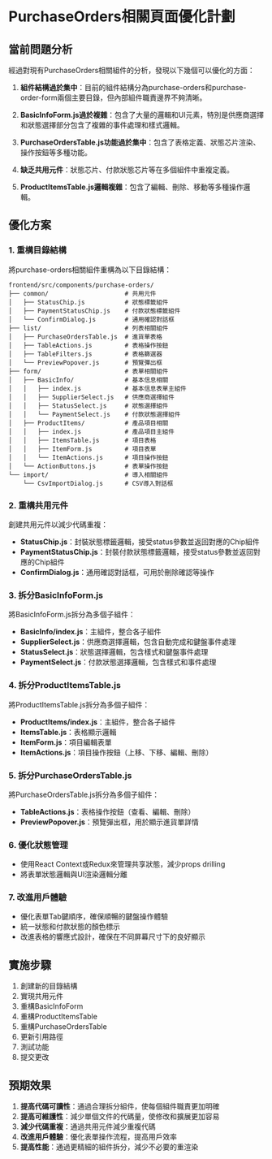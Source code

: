 # PurchaseOrders相關頁面優化計劃

## 當前問題分析

經過對現有PurchaseOrders相關組件的分析，發現以下幾個可以優化的方面：

1. **組件結構過於集中**：目前的組件結構分為purchase-orders和purchase-order-form兩個主要目錄，但內部組件職責邊界不夠清晰。

2. **BasicInfoForm.js過於複雜**：包含了大量的邏輯和UI元素，特別是供應商選擇和狀態選擇部分包含了複雜的事件處理和樣式邏輯。

3. **PurchaseOrdersTable.js功能過於集中**：包含了表格定義、狀態芯片渲染、操作按鈕等多種功能。

4. **缺乏共用元件**：狀態芯片、付款狀態芯片等在多個組件中重複定義。

5. **ProductItemsTable.js邏輯複雜**：包含了編輯、刪除、移動等多種操作邏輯。

## 優化方案

### 1. 重構目錄結構

將purchase-orders相關組件重構為以下目錄結構：

```
frontend/src/components/purchase-orders/
├── common/                     # 共用元件
│   ├── StatusChip.js           # 狀態標籤組件
│   ├── PaymentStatusChip.js    # 付款狀態標籤組件
│   └── ConfirmDialog.js        # 通用確認對話框
├── list/                       # 列表相關組件
│   ├── PurchaseOrdersTable.js  # 進貨單表格
│   ├── TableActions.js         # 表格操作按鈕
│   ├── TableFilters.js         # 表格篩選器
│   └── PreviewPopover.js       # 預覽彈出框
├── form/                       # 表單相關組件
│   ├── BasicInfo/              # 基本信息相關
│   │   ├── index.js            # 基本信息表單主組件
│   │   ├── SupplierSelect.js   # 供應商選擇組件
│   │   ├── StatusSelect.js     # 狀態選擇組件
│   │   └── PaymentSelect.js    # 付款狀態選擇組件
│   ├── ProductItems/           # 產品項目相關
│   │   ├── index.js            # 產品項目主組件
│   │   ├── ItemsTable.js       # 項目表格
│   │   ├── ItemForm.js         # 項目表單
│   │   └── ItemActions.js      # 項目操作按鈕
│   └── ActionButtons.js        # 表單操作按鈕
└── import/                     # 導入相關組件
    └── CsvImportDialog.js      # CSV導入對話框
```

### 2. 重構共用元件

創建共用元件以減少代碼重複：

- **StatusChip.js**：封裝狀態標籤邏輯，接受status參數並返回對應的Chip組件
- **PaymentStatusChip.js**：封裝付款狀態標籤邏輯，接受status參數並返回對應的Chip組件
- **ConfirmDialog.js**：通用確認對話框，可用於刪除確認等操作

### 3. 拆分BasicInfoForm.js

將BasicInfoForm.js拆分為多個子組件：

- **BasicInfo/index.js**：主組件，整合各子組件
- **SupplierSelect.js**：供應商選擇邏輯，包含自動完成和鍵盤事件處理
- **StatusSelect.js**：狀態選擇邏輯，包含樣式和鍵盤事件處理
- **PaymentSelect.js**：付款狀態選擇邏輯，包含樣式和事件處理

### 4. 拆分ProductItemsTable.js

將ProductItemsTable.js拆分為多個子組件：

- **ProductItems/index.js**：主組件，整合各子組件
- **ItemsTable.js**：表格顯示邏輯
- **ItemForm.js**：項目編輯表單
- **ItemActions.js**：項目操作按鈕（上移、下移、編輯、刪除）

### 5. 拆分PurchaseOrdersTable.js

將PurchaseOrdersTable.js拆分為多個子組件：

- **TableActions.js**：表格操作按鈕（查看、編輯、刪除）
- **PreviewPopover.js**：預覽彈出框，用於顯示進貨單詳情

### 6. 優化狀態管理

- 使用React Context或Redux來管理共享狀態，減少props drilling
- 將表單狀態邏輯與UI渲染邏輯分離

### 7. 改進用戶體驗

- 優化表單Tab鍵順序，確保順暢的鍵盤操作體驗
- 統一狀態和付款狀態的顏色標示
- 改進表格的響應式設計，確保在不同屏幕尺寸下的良好顯示

## 實施步驟

1. 創建新的目錄結構
2. 實現共用元件
3. 重構BasicInfoForm
4. 重構ProductItemsTable
5. 重構PurchaseOrdersTable
6. 更新引用路徑
7. 測試功能
8. 提交更改

## 預期效果

1. **提高代碼可讀性**：通過合理拆分組件，使每個組件職責更加明確
2. **提高可維護性**：減少單個文件的代碼量，使修改和擴展更加容易
3. **減少代碼重複**：通過共用元件減少重複代碼
4. **改進用戶體驗**：優化表單操作流程，提高用戶效率
5. **提高性能**：通過更精細的組件拆分，減少不必要的重渲染
